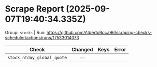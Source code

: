# Scrape Report (2025-09-07T19:40:34.335Z)

Group: `stocks`  |  Run: https://github.com/AlbertoRoca96/scraping-checks-scheduler/actions/runs/17533014073

| Check | Changed | Keys | Error |
|---|:---:|:--|:--|
| `stock_ntdoy_global_quote` | — |  |  |
